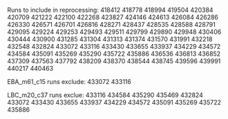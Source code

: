Runs to include in reprocessing:
418412 418778 418994 419504 420384 420709 421222 422100 422268 423827 424146 424613 426084 426286 426330 426571 426701 426816 428271 428437 428535 428588 428791 429095 429224 429253 429493 429511 429799 429890 429948 430406 430444 430900 431285 431304 431313 431374 431570 431991 432218 432548 432824 433072 433116 433430 433655 433937 434229 434572 434584 435091 435269 435290 435722 435886 436536 436813 436852 437309 437563 437792 438209 438370 438544 438745 439596 439991 440217 440463 


EBA_m61_c15 runs exclude: 433072 433116

LBC_m20_c37 runs exclue: 433116 434584 435290 435469
432824 433072 433430 433655 433937 434229 434572 435091 435269 435722 435886


